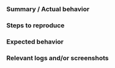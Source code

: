### Summary / Actual behavior


### Steps to reproduce


### Expected behavior


### Relevant logs and/or screenshots
